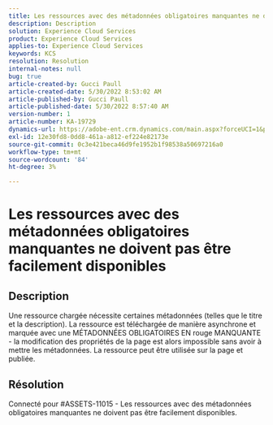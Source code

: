 ```yaml
---
title: Les ressources avec des métadonnées obligatoires manquantes ne doivent pas être facilement disponibles
description: Description
solution: Experience Cloud Services
product: Experience Cloud Services
applies-to: Experience Cloud Services
keywords: KCS
resolution: Resolution
internal-notes: null
bug: true
article-created-by: Gucci Paull
article-created-date: 5/30/2022 8:53:02 AM
article-published-by: Gucci Paull
article-published-date: 5/30/2022 8:57:40 AM
version-number: 1
article-number: KA-19729
dynamics-url: https://adobe-ent.crm.dynamics.com/main.aspx?forceUCI=1&pagetype=entityrecord&etn=knowledgearticle&id=06fcb7e4-f5df-ec11-bb3d-000d3a33d402
exl-id: 12e30fd8-0dd8-461a-a812-ef224e82173e
source-git-commit: 0c3e421beca46d9fe1952b1f98538a50697216a0
workflow-type: tm+mt
source-wordcount: '84'
ht-degree: 3%

---
```


# Les ressources avec des métadonnées obligatoires manquantes ne doivent pas être facilement disponibles

## Description


Une ressource chargée nécessite certaines métadonnées (telles que le titre et la description). La ressource est téléchargée de manière asynchrone et marquée avec une MÉTADONNÉES OBLIGATOIRES EN rouge MANQUANTE - la modification des propriétés de la page est alors impossible sans avoir à mettre les métadonnées. La ressource peut être utilisée sur la page et publiée.


## Résolution


Connecté pour #ASSETS-11015 - Les ressources avec des métadonnées obligatoires manquantes ne doivent pas être facilement disponibles.
